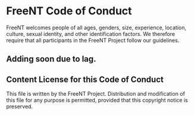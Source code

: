 # FreeNT Code of Conduct

FreeNT welcomes people of all ages, genders, size, experience, location, culture, sexual identity, and other identification factors.
We therefore require that all participants in the FreeNT Project follow our guidelines.

## Adding soon due to lag.

## Content License for this Code of Conduct

This file is written by the FreeNT Project.
Distribution and modification of this file for any purpose is permitted, provided that this copyright notice is preserved.
